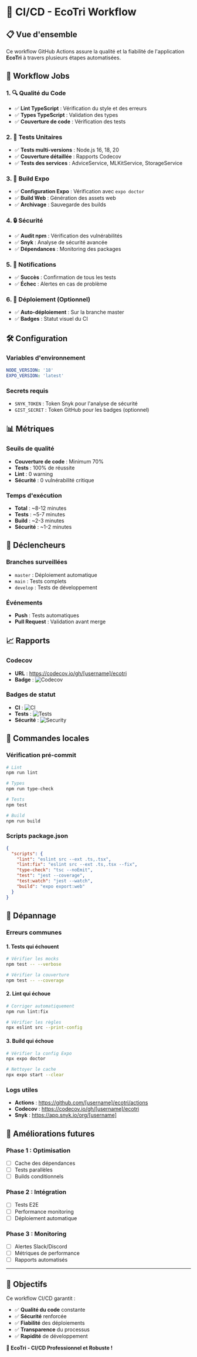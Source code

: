 # 🚀 CI/CD - EcoTri Workflow

## 📋 Vue d'ensemble

Ce workflow GitHub Actions assure la qualité et la fiabilité de l'application **EcoTri** à travers plusieurs étapes automatisées.

## 🔄 Workflow Jobs

### 1. 🔍 **Qualité du Code**

- ✅ **Lint TypeScript** : Vérification du style et des erreurs
- ✅ **Types TypeScript** : Validation des types
- ✅ **Couverture de code** : Vérification des tests

### 2. 🧪 **Tests Unitaires**

- ✅ **Tests multi-versions** : Node.js 16, 18, 20
- ✅ **Couverture détaillée** : Rapports Codecov
- ✅ **Tests des services** : AdviceService, MLKitService, StorageService

### 3. 📱 **Build Expo**

- ✅ **Configuration Expo** : Vérification avec `expo doctor`
- ✅ **Build Web** : Génération des assets web
- ✅ **Archivage** : Sauvegarde des builds

### 4. 🔒 **Sécurité**

- ✅ **Audit npm** : Vérification des vulnérabilités
- ✅ **Snyk** : Analyse de sécurité avancée
- ✅ **Dépendances** : Monitoring des packages

### 5. 📢 **Notifications**

- ✅ **Succès** : Confirmation de tous les tests
- ✅ **Échec** : Alertes en cas de problème

### 6. 🚀 **Déploiement** (Optionnel)

- ✅ **Auto-déploiement** : Sur la branche master
- ✅ **Badges** : Statut visuel du CI

## 🛠️ Configuration

### Variables d'environnement

```yaml
NODE_VERSION: '18'
EXPO_VERSION: 'latest'
```

### Secrets requis

- `SNYK_TOKEN` : Token Snyk pour l'analyse de sécurité
- `GIST_SECRET` : Token GitHub pour les badges (optionnel)

## 📊 Métriques

### Seuils de qualité

- **Couverture de code** : Minimum 70%
- **Tests** : 100% de réussite
- **Lint** : 0 warning
- **Sécurité** : 0 vulnérabilité critique

### Temps d'exécution

- **Total** : ~8-12 minutes
- **Tests** : ~5-7 minutes
- **Build** : ~2-3 minutes
- **Sécurité** : ~1-2 minutes

## 🚀 Déclencheurs

### Branches surveillées

- `master` : Déploiement automatique
- `main` : Tests complets
- `develop` : Tests de développement

### Événements

- **Push** : Tests automatiques
- **Pull Request** : Validation avant merge

## 📈 Rapports

### Codecov

- **URL** : https://codecov.io/gh/[username]/ecotri
- **Badge** : ![Codecov](https://codecov.io/gh/[username]/ecotri/branch/master/graph/badge.svg)

### Badges de statut

- **CI** : ![CI](https://github.com/[username]/ecotri/workflows/CI/badge.svg)
- **Tests** : ![Tests](https://img.shields.io/badge/tests-passing-brightgreen)
- **Sécurité** : ![Security](https://img.shields.io/badge/security-checked-brightgreen)

## 🔧 Commandes locales

### Vérification pré-commit

```bash
# Lint
npm run lint

# Types
npm run type-check

# Tests
npm test

# Build
npm run build
```

### Scripts package.json

```json
{
  "scripts": {
    "lint": "eslint src --ext .ts,.tsx",
    "lint:fix": "eslint src --ext .ts,.tsx --fix",
    "type-check": "tsc --noEmit",
    "test": "jest --coverage",
    "test:watch": "jest --watch",
    "build": "expo export:web"
  }
}
```

## 🐛 Dépannage

### Erreurs communes

#### 1. **Tests qui échouent**

```bash
# Vérifier les mocks
npm test -- --verbose

# Vérifier la couverture
npm test -- --coverage
```

#### 2. **Lint qui échoue**

```bash
# Corriger automatiquement
npm run lint:fix

# Vérifier les règles
npx eslint src --print-config
```

#### 3. **Build qui échoue**

```bash
# Vérifier la config Expo
npx expo doctor

# Nettoyer le cache
npx expo start --clear
```

### Logs utiles

- **Actions** : https://github.com/[username]/ecotri/actions
- **Codecov** : https://codecov.io/gh/[username]/ecotri
- **Snyk** : https://app.snyk.io/org/[username]

## 📝 Améliorations futures

### Phase 1 : Optimisation

- [ ] Cache des dépendances
- [ ] Tests parallèles
- [ ] Builds conditionnels

### Phase 2 : Intégration

- [ ] Tests E2E
- [ ] Performance monitoring
- [ ] Déploiement automatique

### Phase 3 : Monitoring

- [ ] Alertes Slack/Discord
- [ ] Métriques de performance
- [ ] Rapports automatisés

---

## 🎯 Objectifs

Ce workflow CI/CD garantit :

- ✅ **Qualité du code** constante
- ✅ **Sécurité** renforcée
- ✅ **Fiabilité** des déploiements
- ✅ **Transparence** du processus
- ✅ **Rapidité** de développement

**🚀 EcoTri - CI/CD Professionnel et Robuste !**
